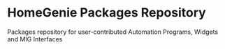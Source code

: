 # HomeGenie Packages Repository

Packages repository for user-contributed Automation Programs, Widgets and MIG Interfaces
